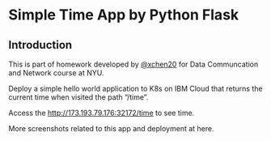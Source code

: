 # Simple Time App by Python Flask

## Introduction

This is part of homework developed by [@xchen20](https://github.com/xchen20) for Data Communcation and Network course at NYU.

Deploy a simple hello world application to K8s on IBM Cloud that returns the current time when visited the path “/time”. 

Access the http://173.193.79.176:32172/time to see time.


More screenshots related to this app and deployment at here.